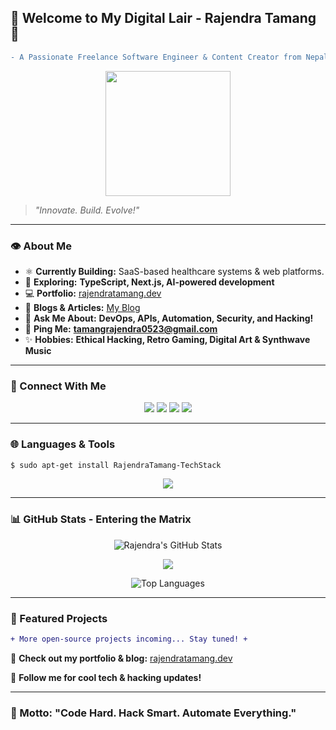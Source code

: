 ## 🔐 Welcome to My Digital Lair - Rajendra Tamang 🔐

```diff
- A Passionate Freelance Software Engineer & Content Creator from Nepal -
```

<p align="center">
  <img src="https://media.giphy.com/media/ZVik7pBtu9dNS/giphy.gif" width="200px"/>
</p>



> _"Innovate. Build. Evolve!"_ 

---

### 👁 About Me
- ⚛ **Currently Building:** SaaS-based healthcare systems & web platforms.
- 🔬 **Exploring:** **TypeScript, Next.js, AI-powered development**
- 💻 **Portfolio:** [rajendratamang.dev](https://rajendratamang.dev/)
- 📝 **Blogs & Articles:** [My Blog](https://www.rajendratamang.dev)
- 📡 **Ask Me About:** **DevOps, APIs, Automation, Security, and Hacking!**
- 📢 **Ping Me:** **tamangrajendra0523@gmail.com**
- ✨ **Hobbies:** **Ethical Hacking, Retro Gaming, Digital Art & Synthwave Music**

---

### 🔗 Connect With Me
<p align="center">
  <a href="https://linkedin.com/in/rajendra-tamang"><img src="https://img.shields.io/badge/-LinkedIn-0077B5?style=flat-square&logo=linkedin&logoColor=white"></a>
  <a href="https://instagram.com/rajendra-tamangsssssss"><img src="https://img.shields.io/badge/-Instagram-purple?style=flat-square&logo=instagram&logoColor=white"></a>
  <a href="https://twitter.com/rajendra-tamang"><img src="https://img.shields.io/badge/-Twitter-1DA1F2?style=flat-square&logo=twitter&logoColor=white"></a>
  <a href="https://www.youtube.com/@rajendra-tamang"><img src="https://img.shields.io/badge/-YouTube-red?style=flat-square&logo=youtube&logoColor=white"></a>
</p>

---

### 🌐 Languages & Tools
```bash
$ sudo apt-get install RajendraTamang-TechStack
```
<p align="center">
  <img src="https://skillicons.dev/icons?i=linux,react,js,ts,php,docker,git,github,html,css,webpack,mysql,figma,adobexd" />
</p>

---

### 📊 GitHub Stats - Entering the Matrix
<p align="center">
  <img src="https://github-readme-stats.vercel.app/api?username=rajendratamang&show_icons=true&count_private=true&title_color=33ff00&text_color=33ff00&icon_color=33ff00&bg_color=0a0f0d&hide_border=true" alt="Rajendra's GitHub Stats"/>
</p>

<p align="center">
  <img src="https://github-readme-streak-stats.herokuapp.com/?user=rajendratamang&stroke=33ff00&background=0a0f0d&ring=33ff00&fire=33ff00&currStreakNum=33ff00&currStreakLabel=33ff00&sideNums=33ff00&sideLabels=33ff00&dates=33ff00&hide_border=true" />
</p>

<p align="center">
  <img src="https://github-readme-stats.vercel.app/api/top-langs/?username=rajendratamang&langs_count=10&title_color=33ff00&text_color=33ff00&icon_color=33ff00&bg_color=0a0f0d&hide_border=true&locale=en&custom_title=Top%20Languages" alt="Top Languages" />
</p>

---

### 🚀 Featured Projects

```diff
+ More open-source projects incoming... Stay tuned! +
```

📌 **Check out my portfolio & blog:** [rajendratamang.dev](https://rajendratamang.dev/)

📌 **Follow me for cool tech & hacking updates!**

---

### 💪 Motto: "Code Hard. Hack Smart. Automate Everything."
